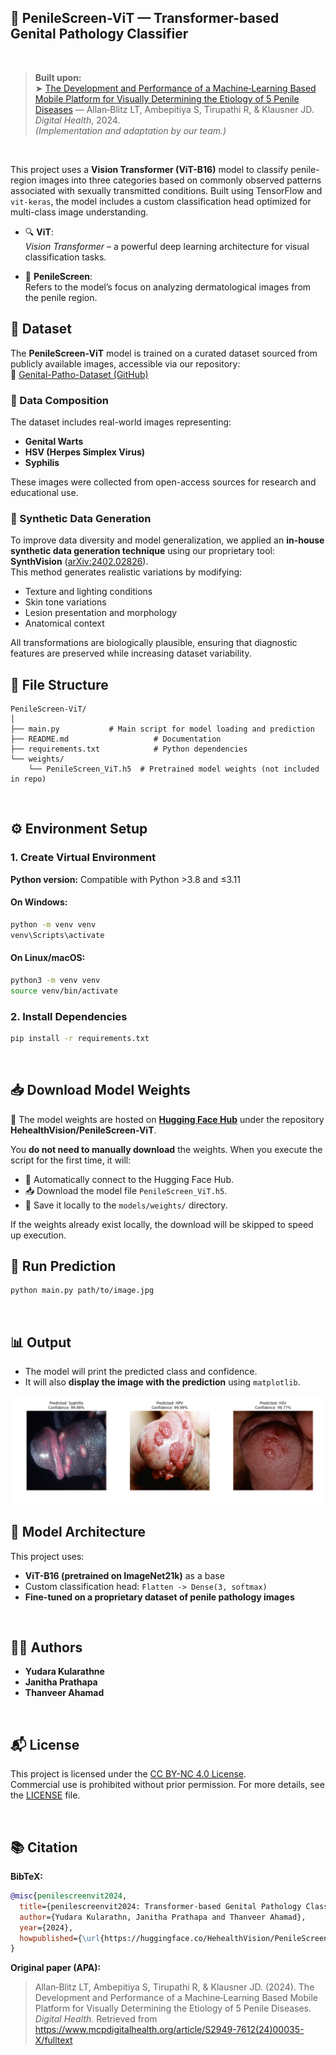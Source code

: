 
## 🧪 PenileScreen-ViT — Transformer-based Genital Pathology Classifier

<br>


> **Built upon:**  
> ➤ [The Development and Performance of a Machine‑Learning Based Mobile Platform for Visually Determining the Etiology of 5 Penile Diseases](https://www.mcpdigitalhealth.org/article/S2949-7612(24)00035-X/fulltext) — Allan‑Blitz LT, Ambepitiya S, Tirupathi R, & Klausner JD. *Digital Health*, 2024.  
> *(Implementation and adaptation by our team.)*

<br>

This project uses a **Vision Transformer (ViT-B16)** model to classify penile-region images into three categories based on commonly observed patterns associated with sexually transmitted conditions. Built using TensorFlow and `vit-keras`, the model includes a custom classification head optimized for multi-class image understanding.

- 🔍 **ViT**:  
  *Vision Transformer* – a powerful deep learning architecture for visual classification tasks.

- 🍆 **PenileScreen**:  
  Refers to the model’s focus on analyzing dermatological images from the penile region.


## 📂 Dataset

The **PenileScreen-ViT** model is trained on a curated dataset sourced from publicly available images, accessible via our repository:  
🔗 [Genital-Patho-Dataset (GitHub)](https://github.com/HH-Care/Genital-Patho-Dataset)

### 🧬 Data Composition

The dataset includes real-world images representing:
- **Genital Warts**
- **HSV (Herpes Simplex Virus)**
- **Syphilis**

These images were collected from open-access sources for research and educational use.  

### 🧪 Synthetic Data Generation

To improve data diversity and model generalization, we applied an **in-house synthetic data generation technique** using our proprietary tool: **SynthVision** ([arXiv:2402.02826](https://arxiv.org/abs/2402.02826)).  
This method generates realistic variations by modifying:
- Texture and lighting conditions  
- Skin tone variations  
- Lesion presentation and morphology  
- Anatomical context

All transformations are biologically plausible, ensuring that diagnostic features are preserved while increasing dataset variability.


## 📁 File Structure

```
PenileScreen-ViT/
│
├── main.py           # Main script for model loading and prediction
├── README.md                   # Documentation
├── requirements.txt            # Python dependencies
└── weights/
    └── PenileScreen_ViT.h5  # Pretrained model weights (not included in repo)
```

<br>

## ⚙️ Environment Setup

### 1. Create Virtual Environment

**Python version:** Compatible with Python >3.8 and ≤3.11

#### On Windows:
```bash
python -m venv venv
venv\Scripts\activate
```

#### On Linux/macOS:
```bash
python3 -m venv venv
source venv/bin/activate
```

### 2. Install Dependencies

```bash
pip install -r requirements.txt
```
<br>

## 📥 Download Model Weights

 🤗 The model weights are hosted on [**Hugging Face Hub**](https://huggingface.co/HehealthVision/PenileScreen-ViT) under the repository **HehealthVision/PenileScreen-ViT**.

You **do not need to manually download** the weights. When you execute the script for the first time, it will:

- 🤖 Automatically connect to the Hugging Face Hub.
- 📥 Download the model file `PenileScreen_ViT.h5`.
- 💾 Save it locally to the `models/weights/` directory.

If the weights already exist locally, the download will be skipped to speed up execution.
<br>

## 🚀 Run Prediction

```bash
python main.py path/to/image.jpg
```

<br>

## 📊 Output

- The model will print the predicted class and confidence.
- It will also **display the image with the prediction** using `matplotlib`.


<img src="https://github.com/janithaDassanayake/dummyimages/blob/main/output%20(5).png" alt="STD VIT" />
<br>

## 🧠 Model Architecture

This project uses:
- **ViT-B16 (pretrained on ImageNet21k)** as a base
- Custom classification head: `Flatten -> Dense(3, softmax)`
- **Fine-tuned on a proprietary dataset of penile pathology images**

<br>

## 👨‍💻 Authors

- **Yudara Kularathne**
- **Janitha Prathapa**
- **Thanveer Ahamad**

<br>


## 📬 License

This project is licensed under the [CC BY-NC 4.0 License](https://creativecommons.org/licenses/by-nc/4.0/).  
Commercial use is prohibited without prior permission. For more details, see the [LICENSE](./LICENSE) file.

<br>

## 📚 Citation

**BibTeX:**
```bibtex
@misc{penilescreenvit2024,
  title={penilescreenvit2024: Transformer-based Genital Pathology Classifier},
  author={Yudara Kularathn, Janitha Prathapa and Thanveer Ahamad},
  year={2024},
  howpublished={\url{https://huggingface.co/HehealthVision/PenileScreen-ViT}},
}
```
**Original paper (APA):**
> Allan‑Blitz LT, Ambepitiya S, Tirupathi R, & Klausner JD. (2024). The Development and Performance of a Machine‑Learning Based Mobile Platform for Visually Determining the Etiology of 5 Penile Diseases. *Digital Health*. Retrieved from https://www.mcpdigitalhealth.org/article/S2949-7612(24)00035-X/fulltext
